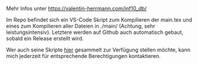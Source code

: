 Mehr Infos unter https://valentin-herrmann.com/inf10_db/


Im Repo befindet sich ein VS-Code Skript zum Kompilieren der main.tex und eines zum Kompilieren aller Dateien in ./main/  (Achtung, sehr leistungsintensiv). Letztere werden auf Github auch automatisch gebaut, sobald ein Release erstellt wird.

Wer auch seine Skripte [hier](https://github.com/FancyTeachingScripts) gesammelt zur Verfügung stellen möchte, kann mich jederzeit für entsprechende Berechtigungen kontaktieren.
